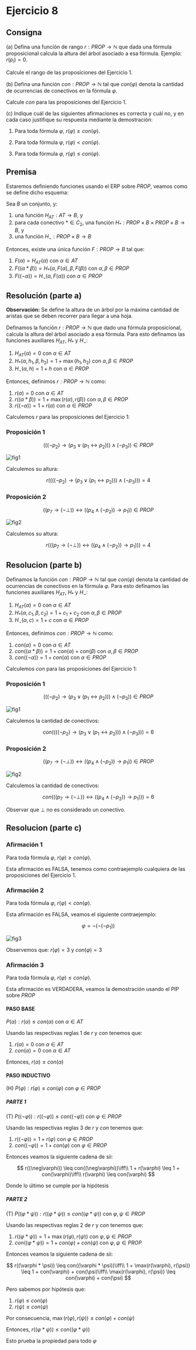 # Ejercicio 8

## Consigna

(a) Defina una función de rango $r : PROP \to \mathbb{N}$ que dada una fórmula proposicional calcula la altura del árbol asociado a esa fórmula. Ejemplo: $r(p_i) = 0$.

Calcule el rango de las proposiciones del Ejercicio 1.

(b) Defina una función $con : PROP \to \mathbb{N}$ tal que $con(\varphi)$ denota la cantidad de ocurrencias de conectivos en la fórmula $\varphi$.

Calcule $con$ para las proposiciones del Ejercicio 1.

(c) Indique cuál de las siguientes afirmaciones es correcta y cuál no, y en cada caso justifique su respuesta mediante la demostración:

1. Para toda fórmula $\varphi$, $r(\varphi) \geq con(\varphi)$.

2. Para toda fórmula $\varphi$, $r(\varphi) < con(\varphi)$.

3. Para toda fórmula $\varphi$, $r(\varphi) \leq con(\varphi)$.

## Premisa

Estaremos definiendo funciones usando el ERP sobre $PROP$, veamos como se define dicho esquema:

Sea $B$ un conjunto, y:

1. una función $H_{AT}: AT\rightarrow B$, y
2. para cada conectivo $*\in C_2$, una función $H_*: PROP\times B\times PROP\times B\rightarrow B$, y
3. una función $H_{\neg}: PROP\times B\rightarrow B$

Entonces, existe una única función $F: PROP\rightarrow B$ tal que:

1. $F(\alpha) = H_{AT}(\alpha)$ con $\alpha\in AT$
2. $F((\alpha * \beta)) = H_*(\alpha, F(\alpha), \beta, F(\beta))$ con $\alpha,\beta\in PROP$
3. $F((\neg\alpha)) = H_{\neg}(\alpha, F(\alpha))$ con $\alpha\in PROP$

## Resolución (parte a)

**Observación:** Se define la altura de un árbol por la máxima cantidad de aristas que se deben recorrer para llegar a una hoja. 

Definamos la función $r: PROP\rightarrow \mathbb{N}$ que dado una fórmula proposicional, calcula la altura del árbol asociado a esa fórmula. Para esto definamos las funciones auxiliares $H_{AT}$, $H_*$ y $H_{\neg}$:

1. $H_{AT}(\alpha) = 0$ con $\alpha\in AT$
2. $H_*(\alpha, h_1, \beta, h_2) = 1 + \max(h_1, h_2)$ con $\alpha, \beta\in PROP$
3. $H_{\neg}(\alpha, h) = 1 + h$ con $\alpha\in PROP$

Entonces, definimos $r: PROP\rightarrow \mathbb{N}$ como:

1. $r(\alpha) = 0$ con $\alpha\in AT$
2. $r((\alpha * \beta)) = 1 + \max(r(\alpha), r(\beta))$ con $\alpha, \beta\in PROP$
3. $r((\neg\alpha)) = 1 + r(\alpha)$ con $\alpha\in PROP$

Calculemos $r$ para las proposiciones del Ejercicio 1:

### Proposición 1

$$(((\neg p_2) \to (p_3 \lor (p_1 \leftrightarrow p_2))) \land (\neg p_3)) \in PROP$$

![fig1](../images/ej2_fig2.png)

Calculemos su altura:

$$r((((\neg p_2) \to (p_3 \lor (p_1 \leftrightarrow p_2))) \land (\neg p_3))) = 4$$

### Proposición 2

$$((p_7 \to (\neg\bot)) \leftrightarrow ((p_4 \land (\neg p_2)) \to p_1)) \in PROP$$

![fig2](../images/ej2_fig3.png)

Calculemos su altura:

$$r(((p_7 \to (\neg\bot)) \leftrightarrow ((p_4 \land (\neg p_2)) \to p_1))) = 4$$

## Resolucion (parte b)

Definamos la función $con: PROP\rightarrow \mathbb{N}$ tal que $con(\varphi)$ denota la cantidad de ocurrencias de conectivos en la fórmula $\varphi$. Para esto definamos las funciones auxiliares $H_{AT}$, $H_*$ y $H_{\neg}$:

1. $H_{AT}(\alpha) = 0$ con $\alpha\in AT$
2. $H_*(\alpha, c_1, \beta, c_2) = 1 + c_1 + c_2$ con $\alpha, \beta\in PROP$
3. $H_{\neg}(\alpha, c) = 1 + c$ con $\alpha\in PROP$

Entonces, definimos $con: PROP\rightarrow \mathbb{N}$ como:

1. $con(\alpha) = 0$ con $\alpha\in AT$
2. $con((\alpha * \beta)) = 1 + con(\alpha) + con(\beta)$ con $\alpha, \beta\in PROP$
3. $con((\neg\alpha)) = 1 + con(\alpha)$ con $\alpha\in PROP$

Calculemos $con$ para las proposiciones del Ejercicio 1:

### Proposición 1

$$(((\neg p_2) \to (p_3 \lor (p_1 \leftrightarrow p_2))) \land (\neg p_3)) \in PROP$$

![fig1](../images/ej2_fig2.png)

Calculemos la cantidad de conectivos:

$$con((((\neg p_2) \to (p_3 \lor (p_1 \leftrightarrow p_2))) \land (\neg p_3))) = 6$$

### Proposición 2

$$((p_7 \to (\neg\bot)) \leftrightarrow ((p_4 \land (\neg p_2)) \to p_1)) \in PROP$$

![fig2](../images/ej2_fig3.png)

Calculemos la cantidad de conectivos:

$$con(((p_7 \to (\neg\bot)) \leftrightarrow ((p_4 \land (\neg p_2)) \to p_1))) = 6$$

Observar que $\bot$ no es considerado un conectivo.

## Resolucion (parte c)

### Afirmación 1

Para toda fórmula $\varphi$, $r(\varphi) \geq con(\varphi)$.

Esta afirmación es FALSA, tenemos como contraejemplo cualquiera de las proposiciones del Ejercicio 1.

### Afirmación 2

Para toda fórmula $\varphi$, $r(\varphi) < con(\varphi)$.

Esta afirmación es FALSA, veamos el siguiente contraejemplo:

$$\varphi = \neg(\neg(\neg p_1))$$

![fig3](../images/ej6_fig3.png)

Observemos que: $r(\varphi) = 3$ y $con(\varphi) = 3$

### Afirmación 3

Para toda fórmula $\varphi$, $r(\varphi) \leq con(\varphi)$.

Esta afirmación es VERDADERA, veamos la demostración usando el PIP sobre $PROP$

#### PASO BASE

$P(\alpha): r(\alpha) \leq con(\alpha)$ con $\alpha\in AT$

Usando las respectivas reglas 1 de $r$ y $con$ tenemos que:

1. $r(\alpha) = 0$ con $\alpha\in AT$
2. $con(\alpha) = 0$ con $\alpha\in AT$

Entonces, $r(\alpha) \leq con(\alpha)$

#### PASO INDUCTIVO

(H) $P(\varphi): r(\varphi) \leq con(\varphi)$ con $\varphi\in PROP$

##### PARTE 1

(T) $P((\neg\varphi)): r((\neg\varphi)) \leq con((\neg\varphi))$ con $\varphi\in PROP$

Usando las respectivas reglas 3 de $r$ y $con$ tenemos que:

1. $r((\neg\varphi)) = 1 + r(\varphi)$ con $\varphi\in PROP$
2. $con((\neg\varphi)) = 1 + con(\varphi)$ con $\varphi\in PROP$

Entonces veamos la siguiente cadena de sii:

$$
r((\neg\varphi)) \leq con((\neg\varphi))\iff\\
1 + r(\varphi) \leq 1 + con(\varphi)\iff\\
r(\varphi) \leq con(\varphi)
$$

Donde lo último se cumple por la hipótesis

##### PARTE 2

(T) $P((\varphi * \psi)): r((\varphi * \psi)) \leq con((\varphi * \psi))$ con $\varphi, \psi\in PROP$

Usando las respectivas reglas 2 de $r$ y $con$ tenemos que:

1. $r((\varphi * \psi)) = 1 + \max(r(\varphi), r(\psi))$ con $\varphi, \psi\in PROP$
2. $con((\varphi * \psi)) = 1 + con(\varphi) + con(\psi)$ con $\varphi, \psi\in PROP$

Entonces veamos la siguiente cadena de sii:

$$
r((\varphi * \psi)) \leq con((\varphi * \psi))\iff\\
1 + \max(r(\varphi), r(\psi)) \leq 1 + con(\varphi) + con(\psi)\iff\\
\max(r(\varphi), r(\psi)) \leq con(\varphi) + con(\psi)
$$

Pero sabemos por hipótesis que:

1. $r(\varphi) \leq con(\varphi)$
2. $r(\psi) \leq con(\psi)$

Por consecuencia, $\max(r(\varphi), r(\psi)) \leq con(\varphi) + con(\psi)$

Entonces, $r((\varphi * \psi)) \leq con((\varphi * \psi))$

Esto prueba la propiedad para todo $\varphi$